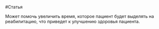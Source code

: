 #Статья

Может помочь увеличить время, которое пациент будет выделять на реабилитацию, что приведет к улучшению здоровья пациента.